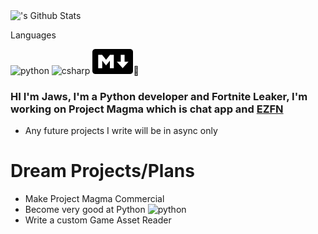<img align="" alt="'s Github Stats" src="https://github-readme-stats.codestackr.vercel.app/api?username=Jawschamp&theme=dracula&show_icons=true" />

Languages

<img src="https://devicons.github.io/devicon/devicon.git/icons/python/python-original.svg" alt="python" width="40" height="40"/>

<img src="https://raw.githubusercontent.com/abranhe/programming-languages-logos/30a0ecf99188be99a3c75a00efb5be61eca9c382/src/csharp/csharp.svg" alt="csharp" height="40"/>
<img src="https://github.com/dcurtis/markdown-mark/blob/master/svg/markdown-mark-solid.svg" alt="markdown" height="40"/>🤣

### HI I'm Jaws, I'm a Python developer and Fortnite Leaker, I'm working on Project Magma which is chat app and [EZFN](https://ezfn.net)

* Any future projects I write will be in async only

# Dream Projects/Plans
* Make Project Magma Commercial
* Become very good at Python <img src="https://devicons.github.io/devicon/devicon.git/icons/python/python-original.svg" alt="python" width="20" height="20"/>
* Write a custom Game Asset Reader 
